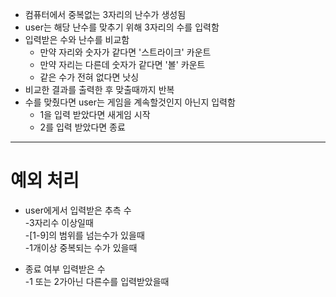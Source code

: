 - 컴퓨터에서 중복없는 3자리의 난수가 생성됨  
- user는 해당 난수를 맞추기 위해 3자리의 수를 입력함  
- 입력받은 수와 난수를 비교함  
   * 만약 자리와 숫자가 같다면 '스트라이크' 카운트  
   * 만약 자리는 다른데 숫자가 같다면 '볼' 카운트  
   * 같은 수가 전혀 없다면 낫싱  
- 비교한 결과를 출력한 후 맞출때까지 반복  
- 수를 맞췄다면 user는 게임을 계속할것인지 아닌지 입력함  
   * 1을 입력 받았다면 새게임 시작  
   * 2를 입력 받았다면 종료   

-----------------

# 예외 처리
- user에게서 입력받은 추측 수  
   -3자리수 이상일때  
   -[1-9]의 범위를 넘는수가 있을때  
   -1개이상 중복되는 수가 있을때  
   
- 종료 여부 입력받은 수  
   -1 또는 2가아닌 다른수를 입력받았을때  
